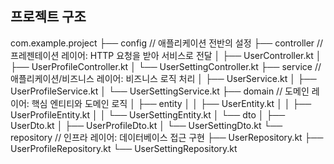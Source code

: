 ## 프로젝트 구조

com.example.project
├── config                     // 애플리케이션 전반의 설정
├── controller               // 프레젠테이션 레이어: HTTP 요청을 받아 서비스로 전달
│   ├── UserController.kt
│   ├── UserProfileController.kt
│   └── UserSettingController.kt
├── service                  // 애플리케이션/비즈니스 레이어: 비즈니스 로직 처리
│   ├── UserService.kt
│   ├── UserProfileService.kt
│   └── UserSettingService.kt
├── domain                   // 도메인 레이어: 핵심 엔티티와 도메인 로직
│   ├── entity
│   │   ├── UserEntity.kt
│   │   ├── UserProfileEntity.kt
│   │   └── UserSettingEntity.kt
│   └── dto
│       ├── UserDto.kt
│       ├── UserProfileDto.kt
│       └── UserSettingDto.kt
└── repository               // 인프라 레이어: 데이터베이스 접근 구현
    ├── UserRepository.kt
    ├── UserProfileRepository.kt
    └── UserSettingRepository.kt
